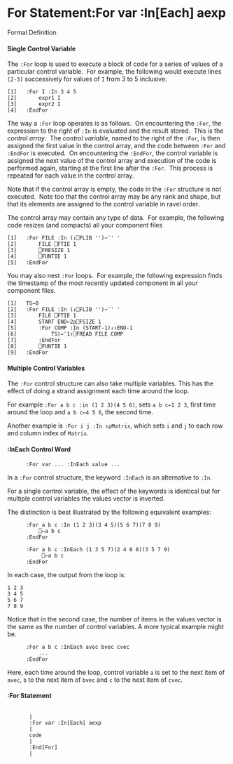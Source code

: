 




<h1 class="heading"><span class="name">For Statement</span><span class="command">:For var :In[Each] aexp</span></h1>

Formal Definition

#### Single Control Variable


The `:For` loop is used to execute a block of code for a series of values of a particular control variable.  For example, the following would execute lines `[2-3]` successively for values of `I` from 3 to 5 inclusive:
```apl
[1]   :For I :In 3 4 5
[2]       expr1 I
[3]       expr2 I
[4]   :EndFor
```



The way a `:For` loop operates is as follows.  On encountering the `:For`, the expression to the right of `:In` is evaluated and the result stored.  This is the *control array*.  The *control variable*, named to the right of the `:For`, is then assigned the first value in the control array, and the code between `:For` and `:EndFor` is executed.  On encountering the `:EndFor`, the control variable is assigned the next value of the control array and execution of the code is performed again, starting at the first line after the `:For`.  This process is repeated for each value in the control array.


Note that if the control array is empty, the code in the `:For` structure is not executed.  Note too that the control array may be any rank and shape, but that its elements are assigned to the control variable in ravel order.


The control array may contain any type of data.  For example, the following code resizes (and compacts) all your component files
```apl
[1]   :For FILE :In (↓⎕FLIB '')~¨' '
[2]       FILE ⎕FTIE 1
[3]       ⎕FRESIZE 1
[4]       ⎕FUNTIE 1
[5]   :EndFor
```


You may also nest `:For` loops.  For example, the following expression finds the timestamp of the most recently updated component in all your component files.
```apl
[1]   TS←0
[2]   :For FILE :In (↓⎕FLIB '')~¨' '
[3]       FILE ⎕FTIE 1
[4]       START END←2⍴⎕FSIZE 1
[5]       :For COMP :In (START-1)↓⍳END-1
[6]           TS⌈←¯1↑⎕FREAD FILE COMP
[7]       :EndFor
[8]       ⎕FUNTIE 1
[9]   :EndFor
```

#### Multiple Control Variables


The `:For` control structure can also take multiple variables. This has the effect of doing a strand assignment each time around the loop.


For example `:For a b c :in (1 2 3)(4 5 6)`, sets `a b c←1 2 3`, first time around the loop and `a b c←4 5 6`, the second time.


Another example is `:For i j :In ⍳⍴Matrix`, which sets `i` and `j` to each row and column index of `Matrix`.


#### :InEach Control Word
```apl
      :For var ... :InEach value ...
```


In a `:For` control structure, the keyword `:InEach` is an alternative to `:In`.


For a single control variable, the effect of the keywords is identical but for multiple control variables the values vector is inverted.



The distinction is best illustrated by the following equivalent examples:
```apl
      :For a b c :In (1 2 3)(3 4 5)(5 6 7)(7 8 9)
          ⎕←a b c
      :EndFor
 
      :For a b c :InEach (1 3 5 7)(2 4 6 8)(3 5 7 9)
           ⎕←a b c
      :EndFor
```


In each case, the output from the loop is:
```apl
1 2 3
3 4 5
5 6 7
7 8 9
```


Notice that in the second case, the number of items in the values vector is the same as the number of control variables. A more typical example might be.
```apl
      :For a b c :InEach avec bvec cvec
          ...
      :EndFor
```


Here, each time around the loop, control variable `a` is set to the next item of `avec`, `b` to the next item of `bvec` and `c` to the next item of `cvec`.

#### :For Statement

```apl
 
       |
       :For var :In[Each] aexp
       |
       code
       |
       :End[For]
       |
```



